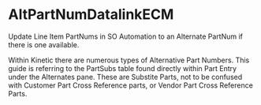# AltPartNumDatalinkECM
Update Line Item PartNums in SO Automation to an Alternate PartNum if there is one available.

Within Kinetic there are numerous types of Alternative Part Numbers.  This guide is referring to the PartSubs table found directly within Part Entry under the Alternates pane. These are Substite Parts, not to be confused with Customer Part Cross Reference parts, or Vendor Part Cross Reference Parts. 


